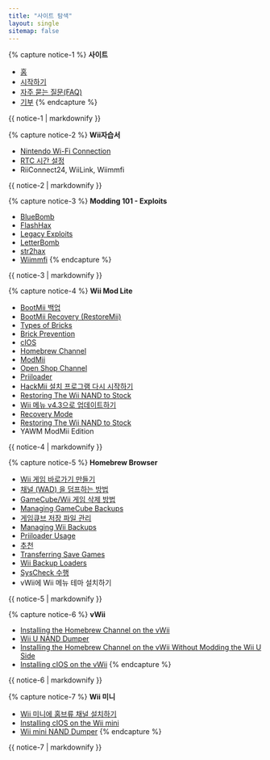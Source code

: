 ```yaml
---
title: "사이트 탐색"
layout: single
sitemap: false
---
```


{% capture notice-1 %}
**사이트**
+ [홈](/)
+ [시작하기](get-started)
+ [자주 묻는 질문(FAQ)](faq)
+ [기부](donations)
{% endcapture %}
<div class="notice--info">{{ notice-1 | markdownify }}</div>

{% capture notice-2 %}
**Wii자습서**
+ [Nintendo Wi-Fi Connection](wiimmfi)
+ [RTC 시간 설정](wiiconnect24#updating-rtc-clock)
+ RiiConnect24, WiiLink, Wiimmfi
<div class="notice--primary">{{ notice-2 | markdownify }}</div>

{% capture notice-3 %}
**Modding 101 - Exploits**
+ [BlueBomb](bluebomb)
+ [FlashHax](flashhax)
+ [Legacy Exploits](legacy-exploits)
+ [LetterBomb](letterbomb)
+ [str2hax](str2hax)
+ [Wiimmfi](wiimmfi)
{% endcapture %}
<div class="notice--primary">{{ notice-3 | markdownify }}</div>

{% capture notice-4 %}
**Wii Mod Lite**
+ [BootMii 백업](bootmii)
+ [BootMii Recovery (RestoreMii)](bootmiirecover)
+ [Types of Bricks](bricks)
+ [Brick Prevention](bricks#brick-prevention)
+ [cIOS](cios)
+ [Homebrew Channel](hbc)
+ [ModMii](modmii)
+ [Open Shop Channel](osc)
+ [Priiloader](priiloader)
+ [HackMii 설치 프로그램 다시 시작하기](hackmii)
+ [Restoring The Wii NAND to Stock](wii-factory-reset)
+ [Wii 메뉴 v4.3으로 업데이트하기](update)
+ [Recovery Mode](recovery-mode)
+ [Restoring The Wii NAND to Stock](wii-factory-reset)
+ YAWM ModMii Edition
<div class="notice--primary">{{ notice-4 | markdownify }}</div>

{% capture notice-5 %}
**Homebrew Browser**
+ [Wii 게임 바로가기 만들기](wiigsc)
+ [채널 (WAD) 을 덤프하는 방법](dump-wads)
+ [GameCube/Wii 게임 삭제 방법](dump-games)
+ [Managing GameCube Backups](gc-backups)
+ [게임큐브 저장 파일 관리](gcsaves)
+ [Managing Wii Backups](wii-backups)
+ [Priiloader Usage](priiloader-usage)
+ [추천](recommended-homebrew)
+ [Transferring Save Games](transfer-saves)
+ [Wii Backup Loaders](wii-loaders)
+ [SysCheck 수행](syscheck)
+ vWii에 Wii 메뉴 테마 설치하기
<div class="notice--primary">{{ notice-5 | markdownify }}</div>

{% capture notice-6 %}
**vWii**
+ [Installing the Homebrew Channel on the vWii](vwii-homebrew-channel)
+ [Wii U NAND Dumper](wiiu-nand-dumper)
+ [Installing the Homebrew Channel on the vWii Without Modding the Wii U Side](vwii-homebrew-channel-no-wiiu-mods)
+ [Installing cIOS on the vWii](cios-vwii)
{% endcapture %}
<div class="notice--primary">{{ notice-6 | markdownify }}</div>

{% capture notice-7 %}
**Wii 미니**
+ [Wii 미니에 홈브류 채널 설치하기](hbc-mini)
+ [Installing cIOS on the Wii mini](cios-mini)
+ [Wii mini NAND Dumper](wnd-mini)
{% endcapture %}
<div class="notice--primary">{{ notice-7 | markdownify }}</div>
